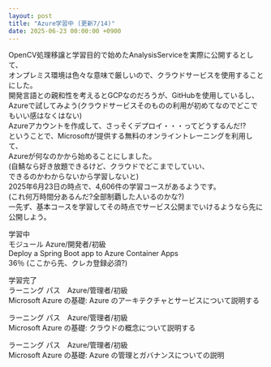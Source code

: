 ```yaml
---
layout: post
title: "Azure学習中 (更新7/14)"
date: 2025-06-23 00:00:00 +0900
---
```


OpenCV処理移譲と学習目的で始めたAnalysisServiceを実際に公開するとして、  
オンプレミス環境は色々な意味で厳しいので、クラウドサービスを使用することにした。  
開発言語との親和性を考えるとGCPなのだろうが、GitHubを使用しているし、  
Azureで試してみよう(クラウドサービスそのものの利用が初めてなのでどこでもいい感はなくはない)  
Azureアカウントを作成して、さっそくデプロイ・・・ってどうするんだ!?  
ということで、Microsoftが提供する無料のオンライントレーニングを利用して、  
Azureが何なのかから始めることにしました。  
(自鯖なら好き放題できるけど、クラウドでどこまでしていい、  
できるのかわからないから学習しないと)  
2025年6月23日の時点で、4,606件の学習コースがあるようです。  
(これ何万時間分あるんだ?全部制覇した人いるのかな?)  
一先ず、基本コースを学習してその時点でサービス公開までいけるようなら先に公開しよう。

学習中  
モジュール Azure/開発者/初級  
Deploy a Spring Boot app to Azure Container Apps  
36％ (ここから先、クレカ登録必須?)

学習完了  
ラーニング パス　Azure/管理者/初級  
Microsoft Azure の基礎: Azure のアーキテクチャとサービスについて説明する  

ラーニング パス　Azure/管理者/初級  
Microsoft Azure の基礎: クラウドの概念について説明する

ラーニング パス　Azure/管理者/初級  
Microsoft Azure の基礎: Azure の管理とガバナンスについての説明

